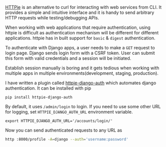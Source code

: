 <!--
.. title: Django Tips & Tricks #7 - Django Auth Plugin For HTTPie
.. slug: django-auth-plugin-for-httpie
.. date: 2017-04-20 15:00:28 UTC
.. tags: python, django, django-tips-tricks
.. category: python
.. link:
.. description: how to authenticate django web app using httpie?
.. type: text
-->

[HTTPie](https://pypi.python.org/pypi/httpie) is an alternative to curl for interacting with web services from CLI. It provides a simple and intuitive interface and it is handy to send arbitrary HTTP requests while testing/debugging APIs.

When working with web applications that require authentication, using httpie is  difficult as authentication mechanism will be different for different applications. httpie has in built support for `basic` & `digest` authentication.

To authenticate with Django apps, a user needs to make a `GET` request to login page. Django sends login form with a CSRF token. User can submit this form with valid credentials and a session will be initiated.

Establish session manually is boring and it gets tedious when working with multiple apps in multiple environments(development, staging, production).

I have written a plugin called [httpie-django-auth](https://pypi.python.org/pypi/httpie-django-auth) which automates django authentication. It can be installed with pip

```shell
pip install httpie-django-auth
```

By default, it uses `/admin/login` to login. If you need to use some other URL for logging, set `HTTPIE_DJANGO_AUTH_URL` environment variable.

```shell
export HTTPIE_DJANGO_AUTH_URL='/accounts/login/'
```

Now you can send authenticated requests to any URL as

```sh
http :8000/profile -A=django --auth='username:password'
```
